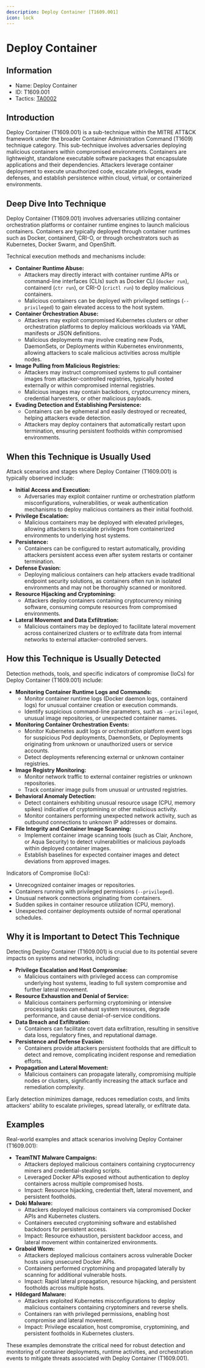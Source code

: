 ```yaml
---
description: Deploy Container [T1609.001]
icon: lock
---
```


# Deploy Container

## Information

* Name: Deploy Container
* ID: T1609.001
* Tactics: [TA0002](../)

## Introduction

Deploy Container (T1609.001) is a sub-technique within the MITRE ATT\&CK framework under the broader Container Administration Command (T1609) technique category. This sub-technique involves adversaries deploying malicious containers within compromised environments. Containers are lightweight, standalone executable software packages that encapsulate applications and their dependencies. Attackers leverage container deployment to execute unauthorized code, escalate privileges, evade defenses, and establish persistence within cloud, virtual, or containerized environments.

## Deep Dive Into Technique

Deploy Container (T1609.001) involves adversaries utilizing container orchestration platforms or container runtime engines to launch malicious containers. Containers are typically deployed through container runtimes such as Docker, containerd, CRI-O, or through orchestrators such as Kubernetes, Docker Swarm, and OpenShift.

Technical execution methods and mechanisms include:

* **Container Runtime Abuse:**
  * Attackers may directly interact with container runtime APIs or command-line interfaces (CLIs) such as Docker CLI (`docker run`), containerd (`ctr run`), or CRI-O (`crictl run`) to deploy malicious containers.
  * Malicious containers can be deployed with privileged settings (`--privileged`) to gain elevated access to the host system.
* **Container Orchestration Abuse:**
  * Attackers may exploit compromised Kubernetes clusters or other orchestration platforms to deploy malicious workloads via YAML manifests or JSON definitions.
  * Malicious deployments may involve creating new Pods, DaemonSets, or Deployments within Kubernetes environments, allowing attackers to scale malicious activities across multiple nodes.
* **Image Pulling from Malicious Registries:**
  * Attackers may instruct compromised systems to pull container images from attacker-controlled registries, typically hosted externally or within compromised internal registries.
  * Malicious images may contain backdoors, cryptocurrency miners, credential harvesters, or other malicious payloads.
* **Evading Detection and Establishing Persistence:**
  * Containers can be ephemeral and easily destroyed or recreated, helping attackers evade detection.
  * Attackers may deploy containers that automatically restart upon termination, ensuring persistent footholds within compromised environments.

## When this Technique is Usually Used

Attack scenarios and stages where Deploy Container (T1609.001) is typically observed include:

* **Initial Access and Execution:**
  * Adversaries may exploit container runtime or orchestration platform misconfigurations, vulnerabilities, or weak authentication mechanisms to deploy malicious containers as their initial foothold.
* **Privilege Escalation:**
  * Malicious containers may be deployed with elevated privileges, allowing attackers to escalate privileges from containerized environments to underlying host systems.
* **Persistence:**
  * Containers can be configured to restart automatically, providing attackers persistent access even after system restarts or container termination.
* **Defense Evasion:**
  * Deploying malicious containers can help attackers evade traditional endpoint security solutions, as containers often run in isolated environments and may not be thoroughly scanned or monitored.
* **Resource Hijacking and Cryptomining:**
  * Attackers deploy containers containing cryptocurrency mining software, consuming compute resources from compromised environments.
* **Lateral Movement and Data Exfiltration:**
  * Malicious containers may be deployed to facilitate lateral movement across containerized clusters or to exfiltrate data from internal networks to external attacker-controlled servers.

## How this Technique is Usually Detected

Detection methods, tools, and specific indicators of compromise (IoCs) for Deploy Container (T1609.001) include:

* **Monitoring Container Runtime Logs and Commands:**
  * Monitor container runtime logs (Docker daemon logs, containerd logs) for unusual container creation or execution commands.
  * Identify suspicious command-line parameters, such as `--privileged`, unusual image repositories, or unexpected container names.
* **Monitoring Container Orchestration Events:**
  * Monitor Kubernetes audit logs or orchestration platform event logs for suspicious Pod deployments, DaemonSets, or Deployments originating from unknown or unauthorized users or service accounts.
  * Detect deployments referencing external or unknown container registries.
* **Image Registry Monitoring:**
  * Monitor network traffic to external container registries or unknown repositories.
  * Track container image pulls from unusual or untrusted registries.
* **Behavioral Anomaly Detection:**
  * Detect containers exhibiting unusual resource usage (CPU, memory spikes) indicative of cryptomining or other malicious activity.
  * Monitor containers performing unexpected network activity, such as outbound connections to unknown IP addresses or domains.
* **File Integrity and Container Image Scanning:**
  * Implement container image scanning tools (such as Clair, Anchore, or Aqua Security) to detect vulnerabilities or malicious payloads within deployed container images.
  * Establish baselines for expected container images and detect deviations from approved images.

Indicators of Compromise (IoCs):

* Unrecognized container images or repositories.
* Containers running with privileged permissions (`--privileged`).
* Unusual network connections originating from containers.
* Sudden spikes in container resource utilization (CPU, memory).
* Unexpected container deployments outside of normal operational schedules.

## Why it is Important to Detect This Technique

Detecting Deploy Container (T1609.001) is crucial due to its potential severe impacts on systems and networks, including:

* **Privilege Escalation and Host Compromise:**
  * Malicious containers with privileged access can compromise underlying host systems, leading to full system compromise and further lateral movement.
* **Resource Exhaustion and Denial of Service:**
  * Malicious containers performing cryptomining or intensive processing tasks can exhaust system resources, degrade performance, and cause denial-of-service conditions.
* **Data Breach and Exfiltration:**
  * Containers can facilitate covert data exfiltration, resulting in sensitive data loss, regulatory fines, and reputational damage.
* **Persistence and Defense Evasion:**
  * Containers provide attackers persistent footholds that are difficult to detect and remove, complicating incident response and remediation efforts.
* **Propagation and Lateral Movement:**
  * Malicious containers can propagate laterally, compromising multiple nodes or clusters, significantly increasing the attack surface and remediation complexity.

Early detection minimizes damage, reduces remediation costs, and limits attackers' ability to escalate privileges, spread laterally, or exfiltrate data.

## Examples

Real-world examples and attack scenarios involving Deploy Container (T1609.001):

* **TeamTNT Malware Campaigns:**
  * Attackers deployed malicious containers containing cryptocurrency miners and credential-stealing scripts.
  * Leveraged Docker APIs exposed without authentication to deploy containers across multiple compromised hosts.
  * Impact: Resource hijacking, credential theft, lateral movement, and persistent footholds.
* **Doki Malware:**
  * Attackers deployed malicious containers via compromised Docker APIs and Kubernetes clusters.
  * Containers executed cryptomining software and established backdoors for persistent access.
  * Impact: Resource exhaustion, persistent backdoor access, and lateral movement within containerized environments.
* **Graboid Worm:**
  * Attackers deployed malicious containers across vulnerable Docker hosts using unsecured Docker APIs.
  * Containers performed cryptomining and propagated laterally by scanning for additional vulnerable hosts.
  * Impact: Rapid lateral propagation, resource hijacking, and persistent footholds across multiple hosts.
* **Hildegard Malware:**
  * Attackers exploited Kubernetes misconfigurations to deploy malicious containers containing cryptominers and reverse shells.
  * Containers ran with privileged permissions, enabling host compromise and lateral movement.
  * Impact: Privilege escalation, host compromise, cryptomining, and persistent footholds in Kubernetes clusters.

These examples demonstrate the critical need for robust detection and monitoring of container deployments, runtime activities, and orchestration events to mitigate threats associated with Deploy Container (T1609.001).
